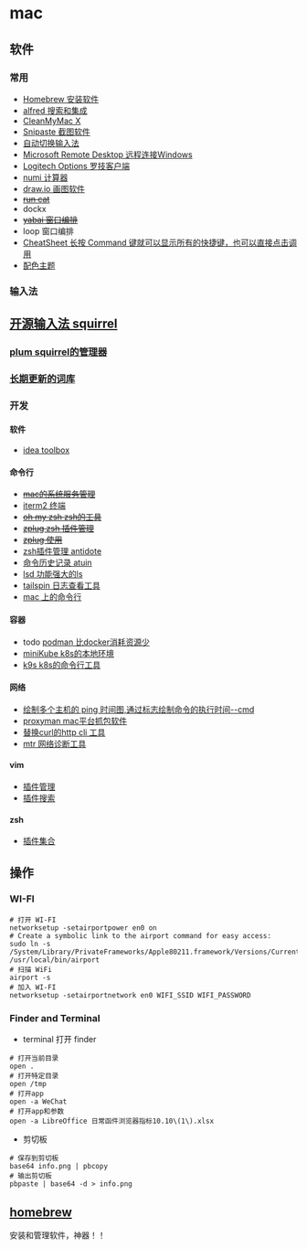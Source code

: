 # mac

## 软件

### 常用

- [Homebrew 安装软件](https://brew.sh)
- [alfred 搜索和集成](https://www.alfredapp.com/)
- [CleanMyMac X](https://cleanmymac.com/)
- [Snipaste 截图软件](https://www.snipaste.com/)
- [自动切换输入法](https://github.com/itsuhane/SwitchKey)
- [Microsoft Remote Desktop 远程连接Windows](https://learn.microsoft.com/en-us/windows-server/remote/remote-desktop-services/clients/remote-desktop-mac)
- [Logitech Options 罗技客户端](https://www.logitech.com.cn/zh-cn/software/options.html)
- [numi 计算器](https://github.com/nikolaeu/numi/wiki)
- [draw.io 画图软件](https://app.diagrams.net/)
- ~~[run cat](https://apps.apple.com/cn/app/runcat/id1429033973?mt=12)~~
- dockx
- ~~[yabai 窗口编排](https://github.com/koekeishiya/yabai)~~
- loop 窗口编排
- [CheatSheet 长按 Command 键就可以显示所有的快捷键，也可以直接点击调用](https://www.mediaatelier.com/CheatSheet/)
- [配色主题](https://draculatheme.com/)

### 输入法

## [开源输入法 squirrel](https://github.com/rime/squirrel)

### [plum squirrel的管理器](https://github.com/rime/plum)

### [长期更新的词库](https://github.com/iDvel/rime-ice?tab=readme-ov-file)

### 开发

#### 软件

- [idea toolbox](https://www.jetbrains.com/toolbox-app/)

#### 命令行

- ~~[mac的系统服务管理](https://www.launchd.info/)~~
- [iterm2 终端](https://iterm2.com/)
- ~~[oh my zsh zsh的工具](https://ohmyz.sh/)~~
- ~~[zplug zsh 插件管理](https://github.com/zplug/zplug)~~
- ~~[zplug 使用](https://www.jkg.tw/p2965/)~~
- [zsh插件管理 antidote](https://github.com/mattmc3/antidote)
- [命令历史记录 atuin](https://github.com/ellie/atuin)
- [lsd 功能强大的ls](https://github.com/lsd-rs/lsd)
- [tailspin 日志查看工具](https://github.com/bensadeh/tailspin)
- [mac 上的命令行](https://git.herrbischoff.com/awesome-macos-command-line/about/)

#### 容器

- todo [podman 比docker消耗资源少](https://podman.io/)
- [miniKube k8s的本地环境](https://minikube.sigs.k8s.io/docs/)
- [k9s k8s的命令行工具](https://k9scli.io/)

#### 网络

- [绘制多个主机的 ping 时间图,通过标志绘制命令的执行时间--cmd](https://github.com/orf/gping)
- [proxyman mac平台抓包软件](https://proxyman.io/)
- [替换curl的http cli 工具](https://github.com/httpie/cli)
- [mtr 网络诊断工具](https://www.bitwizard.nl/mtr/)

#### vim

- [插件管理](https://github.com/VundleVim/Vundle.vim)
- [插件搜索](https://vimawesome.com)

#### zsh

- [插件集合](https://github.com/unixorn/awesome-zsh-plugins)

## 操作

### WI-FI

```shell
# 打开 WI-FI
networksetup -setairportpower en0 on
# Create a symbolic link to the airport command for easy access:
sudo ln -s /System/Library/PrivateFrameworks/Apple80211.framework/Versions/Current/Resources/airport /usr/local/bin/airport
# 扫描 WiFi
airport -s
# 加入 WI-FI
networksetup -setairportnetwork en0 WIFI_SSID WIFI_PASSWORD

```

### Finder and Terminal

- terminal 打开 finder

```shell
# 打开当前目录
open .
# 打开特定目录
open /tmp
# 打开app
open -a WeChat
# 打开app和参数
open -a LibreOffice 日常函件浏览器指标10.10\(1\).xlsx
```

- 剪切板

```shell
# 保存到剪切板
base64 info.png | pbcopy
# 输出剪切板
pbpaste | base64 -d > info.png
```

## [homebrew](https://brew.sh)

安装和管理软件，神器！！

